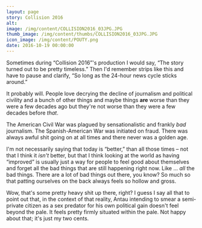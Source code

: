 ```yaml
---
layout: page
story: Collision 2016
alt:
image: /img/content/COLLISION2016_03JPG.JPG
thumb_image: /img/content/thumbs/COLLISION2016_03JPG.JPG
icon_image: /img/content/POUTY.png
date: 2016-10-19 00:00:00
---
```



Sometimes during “Collision 2016”'s production I would say, “The story turned out to be pretty timeless.” Then I'd remember strips like this and have to pause and clarify, “So long as the 24-hour news cycle sticks around.”

It probably will. People love decrying the decline of journalism and political civility and a bunch of other things and maybe things **are** worse than they were a few decades ago but they're not worse than they were a few decades before *that*.

The American Civil War was plagued by sensationalistic and frankly *bad* journalism. The Spanish-American War was initiated on fraud. There was always awful shit going on at all times and there never was a golden age.

I'm not necessarily saying that today is “better,” than all those times – not that I think it *isn't* better, but that I think looking at the world as having “improved” is usually just a way for people to feel good about themselves and forget all the bad things that are still happening right now. Like … *all* the bad things. There are a lot of bad things out there, you know? So much so that patting ourselves on the back always feels so hollow and gross.

Wow, that's some pretty heavy shit up there, right? I guess I say all that to point out that, in the context of that reality, Antau intending to smear a semi-private citizen as a sex predator for his own political gain doesn't feel beyond the pale. It feels pretty firmly situated within the pale. Not happy about that; it's just my two cents.